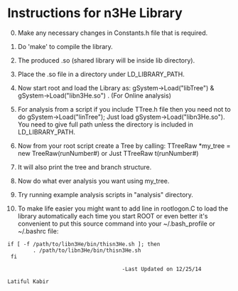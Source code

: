 Instructions for n3He Library
================================

0. Make any necessary changes in Constants.h file that is required.

1. Do 'make' to compile the library. 

2. The produced .so (shared library will be inside lib directory).

3. Place the .so file in a directory under LD_LIBRARY_PATH.

4. Now start root and load the Library as: gSystem->Load("libTree")  & gSystem->Load("libn3He.so")  . (For Online analysis)

5.  For analysis from a script if you include TTree.h file then you need not to do gSystem->Load("linTree"); Just load 
    gSystem->Load("libn3He.so").  You need to give full path unless the directory is included in LD_LIBRARY_PATH.

6. Now from your root script create a Tree by calling: TTreeRaw *my_tree = new TreeRaw(runNumber#) or Just TTreeRaw t(runNumber#)

7. It will also print the tree and branch structure.

8. Now do what ever analysis you want using my_tree.

9. Try running example analysis scripts in "analysis" directory.

10. To make life easier you might want to add line in rootlogon.C to load the library automatically each time you start ROOT or even better 
     it's convenient to put this source command into your ~/.bash_profile or ~/.bashrc file:

 
```
if [ -f /path/to/libn3He/bin/thisn3He.sh ]; then 
        . /path/to/libn3He/bin/thisn3He.sh
 fi 
```

                                                                   
                                          

										-Last Updated on 12/25/14
                                                                                          Latiful Kabir
